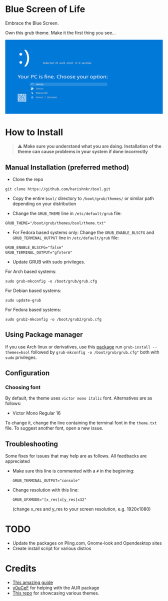 # Blue Screen of Life

Embrace the Blue Screen. 

Own this grub theme. Make it the first thing you see...

![preview image](preview.png)

# How to Install

> :warning: **Make sure you understand what you are doing. Installation of the theme can cause problems in your system if done incorrectly** 


## Manual Installation (preferred method) 

- Clone the repo 

```
git clone https://github.com/harishnkr/bsol.git
```

- Copy the entire `bsol/` directory to `/boot/grub/themes/` or similar path depending on your distribution

- Change the `GRUB_THEME` line in `/etc/default/grub` file:

```
GRUB_THEME="/boot/grub/themes/bsol/theme.txt"
```

- For Fedora based systems only: Change the `GRUB_ENABLE_BLSCFG` and `GRUB_TERMINAL_OUTPUT` line in `/etc/default/grub` file:
```
GRUB_ENABLE_BLSCFG="false"
GRUB_TERMINAL_OUTPUT="gfxterm"
```

- Update GRUB with sudo privileges.

For Arch based systems:

```
sudo grub-mkconfig -o /boot/grub/grub.cfg
```


For Debian based systems:

```
sudo update-grub
```

For Fedora based systems:
```
sudo grub2-mkconfig -o /boot/grub2/grub.cfg
```

## Using Package manager

If you use Arch linux or derivatives, use this [package](https://aur.archlinux.org/packages/grub-theme-bsol-git)
run `grub-install --themes=bsol` followed by `grub-mkconfig -o /boot/grub/grub.cfg"` both with `sudo` privileges.


## Configuration

### Choosing font

By default, the theme uses `victor mono italic` font. Alternatives are as follows:

- Victor Mono Regular 16

To change it, change the line containing the terminal font in the `theme.txt` file. To suggest another font, open a new issue.

## Troubleshooting

Some fixes for issues that may help are as follows. All feedbacks are appreciated

- Make sure this line is commented with a `#` in the beginning:
    ```
    GRUB_TERMINAL_OUTPUT="console"
    ```
- Change resolution with this line:
    ```
    GRUB_GFXMODE="[x_res]x[y_res]x32"
    ```
    (change x_res and y_res to your screen resolution, e.g. 1920x1080)

# TODO

- Update the packages on Pling.com, Gnome-look and Opendesktop sites
- Create install script for various distros

# Credits


- [This amazing guide](http://wiki.rosalab.ru/en/index.php/Grub2_theme_tutorial)
- [y0uCeF](https://github.com/y0uCeF) for helping with the AUR package
- [This repo](https://github.com/Jacksaur/Gorgeous-GRUB) for showcasing various themes.
